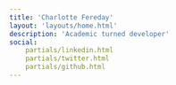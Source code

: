 ```yaml
---
title: 'Charlotte Fereday'
layout: 'layouts/home.html'
description: 'Academic turned developer'
social:
    partials/linkedin.html
    partials/twitter.html
    partials/github.html
---
```

